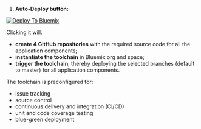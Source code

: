 
1. **Auto-Deploy button:**

  [![Deploy To Bluemix](./.bluemix/create_toolchain_button.png)](https://new-console.ng.bluemix.net/devops/setup/deploy/?repository=https%3A//github.com/wickedpaper/demotoolchain/tree/master)

  Clicking it will:
  * **create 4 GitHub repositories** with the required source code for all the application components;
  * **instantiate the toolchain** in Bluemix org and space;
  * **trigger the toolchain**, thereby deploying the selected branches (default to master) for all application components.


The toolchain is preconfigured for:

- issue tracking
- source control
- continuous delivery and integration (CI/CD)
- unit and code coverage testing
- blue-green deployment

